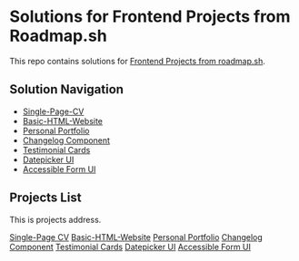 # Solutions for Frontend Projects from Roadmap.sh

This repo contains solutions for [Frontend Projects from roadmap.sh](https://roadmap.sh/frontend/projects).

## Solution Navigation

- [Single-Page-CV](./01-single-page-cv/)
- [Basic-HTML-Website](./02-basic-html-website/)
- [Personal Portfolio](./03-personal-portfolio/)
- [Changelog Component](./04-changelog-component/)
- [Testimonial Cards](./05-testimonial-cards/)
- [Datepicker UI](./06-datepicker-ui/)
- [Accessible Form UI](./07-accessible-form-ui/)

## Projects List

This is projects address.

[Single-Page CV](https://roadmap.sh/projects/single-page-cv)
[Basic-HTML-Website](https://roadmap.sh/projects/basic-html-website)
[Personal Portfolio](https://roadmap.sh/projects/portfolio-website)
[Changelog Component](https://roadmap.sh/projects/changelog-component)
[Testimonial Cards](https://roadmap.sh/projects/testimonial-cards)
[Datepicker UI](https://roadmap.sh/projects/datepicker-ui)
[Accessible Form UI](https://roadmap.sh/projects/accessible-form-ui)